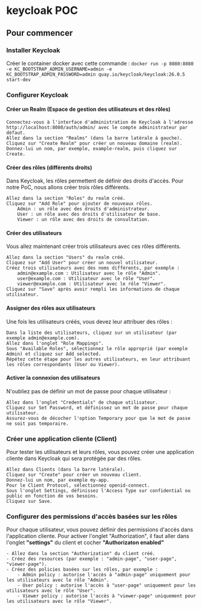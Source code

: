 # keycloak POC

## Pour commencer

### Installer Keycloak
Créer le container docker avec cette commande : `docker run -p 8080:8080 -e KC_BOOTSTRAP_ADMIN_USERNAME=admin -e KC_BOOTSTRAP_ADMIN_PASSWORD=admin quay.io/keycloak/keycloak:26.0.5 start-dev`

### Configurer Keycloak
#### Créer un Realm (Espace de gestion des utilisateurs et des rôles)

    Connectez-vous à l'interface d'administration de Keycloak à l'adresse http://localhost:8080/auth/admin/ avec le compte administrateur par défaut.
    Allez dans la section "Realms" (dans la barre latérale à gauche).
    Cliquez sur "Create Realm" pour créer un nouveau domaine (realm).
    Donnez-lui un nom, par exemple, example-realm, puis cliquez sur Create.

#### Créer des rôles (différents droits)

Dans Keycloak, les rôles permettent de définir des droits d'accès. Pour notre PoC, nous allons créer trois rôles différents.

    Allez dans la section "Roles" du realm créé.
    Cliquez sur "Add Role" pour ajouter de nouveaux rôles.
        Admin : un rôle avec des droits d'administrateur.
        User : un rôle avec des droits d'utilisateur de base.
        Viewer : un rôle avec des droits de consultation.

#### Créer des utilisateurs

Vous allez maintenant créer trois utilisateurs avec ces rôles différents.

    Allez dans la section "Users" du realm créé.
    Cliquez sur "Add User" pour créer un nouvel utilisateur.
    Créez trois utilisateurs avec des noms différents, par exemple :
        admin@example.com : Utilisateur avec le rôle "Admin".
        user@example.com : Utilisateur avec le rôle "User".
        viewer@example.com : Utilisateur avec le rôle "Viewer".
    Cliquez sur "Save" après avoir rempli les informations de chaque utilisateur.

#### Assigner des rôles aux utilisateurs

Une fois les utilisateurs créés, vous devez leur attribuer des rôles :

    Dans la liste des utilisateurs, cliquez sur un utilisateur (par exemple admin@example.com).
    Allez dans l'onglet "Role Mappings".
    Sous "Available Roles", sélectionnez le rôle approprié (par exemple Admin) et cliquez sur Add selected.
    Répétez cette étape pour les autres utilisateurs, en leur attribuant les rôles correspondants (User ou Viewer).

#### Activer la connexion des utilisateurs

N'oubliez pas de définir un mot de passe pour chaque utilisateur :

    Allez dans l'onglet "Credentials" de chaque utilisateur.
    Cliquez sur Set Password, et définissez un mot de passe pour chaque utilisateur.
    Assurez-vous de décocher l'option Temporary pour que le mot de passe ne soit pas temporaire.
 
### Créer une application cliente (Client)

Pour tester les utilisateurs et leurs rôles, vous pouvez créer une application cliente dans Keycloak qui sera protégée par des rôles.

    Allez dans Clients (dans la barre latérale).
    Cliquez sur "Create" pour créer un nouveau client.
    Donnez-lui un nom, par exemple my-app.
    Pour le Client Protocol, sélectionnez openid-connect.
    Sous l'onglet Settings, définissez l'Access Type sur confidential ou public en fonction de vos besoins.
    Cliquez sur Save.

### Configurer des permissions d'accès basées sur les rôles

Pour chaque utilisateur, vous pouvez définir des permissions d'accès dans l'application cliente. Pour activer l'onglet "Authorization", il faut aller dans l'onglet **"settings"** du client et cocher **"Authorizaton enabled"**

    - Allez dans la section "Authorization" du client créé.
    - Créez des resources (par exemple : "admin-page", "user-page", "viewer-page").
    - Créez des policies basées sur les rôles, par exemple :
        - Admin policy : autorise l'accès à "admin-page" uniquement pour les utilisateurs avec le rôle "Admin".
        - User policy : autorise l'accès à "user-page" uniquement pour les utilisateurs avec le rôle "User".
        - Viewer policy : autorise l'accès à "viewer-page" uniquement pour les utilisateurs avec le rôle "Viewer".
